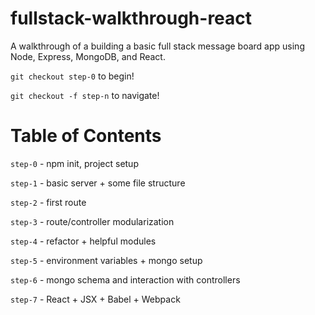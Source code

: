 # fullstack-walkthrough-react
A walkthrough of a building a basic full stack message board app using Node, Express, MongoDB, and React.

`git checkout step-0` to begin!

`git checkout -f step-n` to navigate!

# Table of Contents

`step-0` - npm init, project setup

`step-1` - basic server + some file structure

`step-2` - first route

`step-3` - route/controller modularization

`step-4` - refactor + helpful modules

`step-5` - environment variables + mongo setup

`step-6` - mongo schema and interaction with controllers

`step-7` - React + JSX + Babel + Webpack
